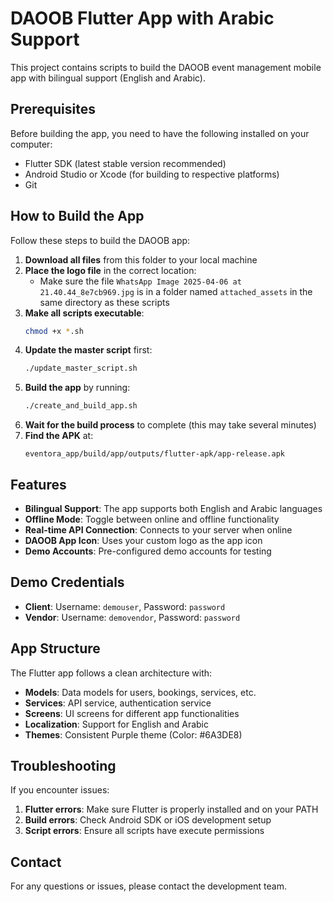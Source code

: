 # DAOOB Flutter App with Arabic Support

This project contains scripts to build the DAOOB event management mobile app with bilingual support (English and Arabic).

## Prerequisites

Before building the app, you need to have the following installed on your computer:

- Flutter SDK (latest stable version recommended)
- Android Studio or Xcode (for building to respective platforms)
- Git

## How to Build the App

Follow these steps to build the DAOOB app:

1. **Download all files** from this folder to your local machine
2. **Place the logo file** in the correct location:
   - Make sure the file `WhatsApp Image 2025-04-06 at 21.40.44_8e7cb969.jpg` is in a folder named `attached_assets` in the same directory as these scripts
3. **Make all scripts executable**:
   ```bash
   chmod +x *.sh
   ```
4. **Update the master script** first:
   ```bash
   ./update_master_script.sh
   ```
5. **Build the app** by running:
   ```bash
   ./create_and_build_app.sh
   ```
6. **Wait for the build process** to complete (this may take several minutes)
7. **Find the APK** at:
   ```
   eventora_app/build/app/outputs/flutter-apk/app-release.apk
   ```

## Features

- **Bilingual Support**: The app supports both English and Arabic languages
- **Offline Mode**: Toggle between online and offline functionality
- **Real-time API Connection**: Connects to your server when online
- **DAOOB App Icon**: Uses your custom logo as the app icon
- **Demo Accounts**: Pre-configured demo accounts for testing

## Demo Credentials

- **Client**: Username: `demouser`, Password: `password`
- **Vendor**: Username: `demovendor`, Password: `password`

## App Structure

The Flutter app follows a clean architecture with:

- **Models**: Data models for users, bookings, services, etc.
- **Services**: API service, authentication service
- **Screens**: UI screens for different app functionalities
- **Localization**: Support for English and Arabic
- **Themes**: Consistent Purple theme (Color: #6A3DE8)

## Troubleshooting

If you encounter issues:

1. **Flutter errors**: Make sure Flutter is properly installed and on your PATH
2. **Build errors**: Check Android SDK or iOS development setup
3. **Script errors**: Ensure all scripts have execute permissions

## Contact

For any questions or issues, please contact the development team.